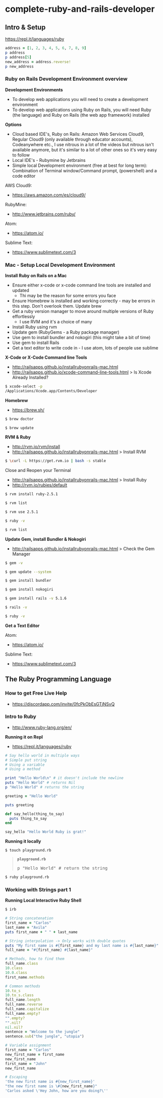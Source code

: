 # complete-ruby-and-rails-developer

## Intro & Setup

https://repl.it/languages/ruby

```ruby
address = [1, 2, 3, 4, 5, 6, 7, 8, 9]
p address
p address[5]
new_address = address.reverse!
p new_address
```

### Ruby on Rails Development Environment overview

**Development Environments**
- To develop web applications you will need to create a development environment
- To develop web applications using Ruby on Rails, you will need Ruby (the language) and Ruby on Rails (the web app framework) installed

**Options**
- Cloud based IDE's, Ruby on Rails: Amazon Web Services Cloud9, Regular Cloud9 (only available through educator accounts), Codeanywhere etc., I use nitrous in a lot of the videos but nitrous isn't available anymore, but it's similar to a lot of other ones so it's very easy to follow
- Local IDE's - Rubymine by Jetbrains
- Simple local Development environment (free at best for long term): Combination of Terminal window/Command prompt, (powershell) and a code editor

AWS Cloud9:
- https://aws.amazon.com/es/cloud9/

RubyMine:
- http://www.jetbrains.com/ruby/

Atom:
- https://atom.io/

Sublime Text:
- https://www.sublimetext.com/3

### Mac - Setup Local Development Environment

**Install Ruby on Rails on a Mac**

- Ensure either x-code or x-code command line tools are installed and updated
  - Thi may be the reason for some errors you face
- Ensure Homebrew is installed and working correctly - may be errors in this step. Don't overlook them. Update brew
- Get a ruby version manager to move around multiple versions of Ruby effortlessly
  - I use RVM and it's a choice of many
- Install Ruby using rvm
- Update gem (RubyGems - a Ruby package manager)
- Use gem to install bundler and nokogiri (this might take a bit of time)
- Use gem to install Rails
- Get a text editor to write code in - I use atom, lots of people use sublime

**X-Code or X-Code Command line Tools**

- http://railsapps.github.io/installrubyonrails-mac.html
- http://railsapps.github.io/xcode-command-line-tools.html > Is Xcode Already Installed?

```bash
$ xcode-select -p
/Applications/Xcode.app/Contents/Developer
```

**Homebrew**
- https://brew.sh/

```bash
$ brew doctor
```

```bash
$ brew update
```

**RVM & Ruby**
- http://rvm.io/rvm/install
- http://railsapps.github.io/installrubyonrails-mac.html > Install RVM

```bash
$ \curl -L https://get.rvm.io | bash -s stable
```

Close and Reopen your Terminal

- http://railsapps.github.io/installrubyonrails-mac.html > Install Ruby
- http://rvm.io/rubies/default

```bash
$ rvm install ruby-2.5.1
```

```bash
$ rvm list
```

```bash
$ rvm use 2.5.1
```

```bash
$ ruby -v
```

```bash
$ rvm list
```

**Update Gem, install Bundler & Nokogiri**

- http://railsapps.github.io/installrubyonrails-mac.html > Check the Gem Manager

```bash
$ gem -v
```

```bash
$ gem update --system
```

```bash
$ gem install bundler
```

```bash
$ gem install nokogiri
```

```bash
$ gem install rails -v 5.1.6
```

```bash
$ rails -v
```

```bash
$ ruby -v
```

**Get a Text Editor**

Atom:
- https://atom.io/

Sublime Text:
- https://www.sublimetext.com/3

## The Ruby Programming Language

### How to get Free Live Help

- https://discordapp.com/invite/0fcPkObEsGTjNSvQ

### Intro to Ruby

- http://www.ruby-lang.org/en/

**Running it on Repl**
- https://repl.it/languages/ruby

```ruby
# Say hello world in multiple ways
# Simple put string
# Using a variable
# Using a method

print "Hello World\n" # it doesn't include the newline
puts "Hello World" # returns Nil
p "Hello World" # returns the string

greeting = "Hello World"

puts greeting

def say_hello(thing_to_say)
  puts thing_to_say
end

say_hello "Hello World Ruby is grat!"
```

**Running it locally**

```bash
$ touch playground.rb
```

<blockquote> <code><b>playground.rb</b></code> <pre>
p "Hello World" # return the string
</pre> </blockquote>

```bash
$ ruby playground.rb
```

### Working with Strings part 1

**Running Local Interactive Ruby Shell**

```bash
$ irb
```

```ruby
# String concatenation
first_name = "Carlos"
last_name = "Avila"
puts first_name + " " + last_name

# String interpolation -> Only works with double quotes
puts "My first name is #{first_name} and my last name is #{last_name}"
full_name = "#{first_name} #{last_name}"

# Methods, how to find them
full_name.class
10.class
10.0.class
first_name.methods

# Common methods
10.to_s
10.to_s.class
full_name.length
full_name.reverse
full_name.capitalize
full_name.empty?
"".empty?
"".nil?
nil.nil?
sentence = "Welcome to the jungle"
sentence.sub("the jungle", "utopia")

# Variable assignment
first_name = "Carlos"
new_first_name = first_name
new_first_name
first_name = "John"
new_first_name

# Escaping
'the new first name is #{new_first_name}'
"the new first name is \#{new_first_name}"
'Carlos asked \'Hey John, how are you doing?\''
```


